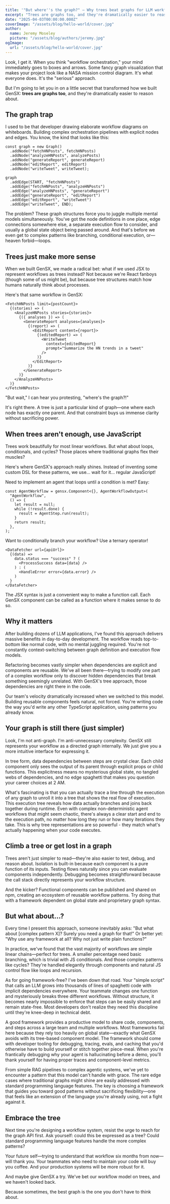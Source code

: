```yaml
---
title: '"But where''s the graph?" — Why trees beat graphs for LLM workflows'
excerpt: "Trees are graphs too, and they're dramatically easier to reason about."
date: "2025-04-03T00:00:00.000Z"
coverImage: "/assets/blog/hello-world/cover.jpg"
author:
  name: Jeremy Moseley
  picture: "/assets/blog/authors/jeremy.jpg"
ogImage:
  url: "/assets/blog/hello-world/cover.jpg"
---
```


Look, I get it. When you think "workflow orchestration," your mind immediately goes to boxes and arrows. Some fancy graph visualization that makes your project look like a NASA mission control diagram. It's what everyone does. It's the "serious" approach.

But I'm going to let you in on a little secret that transformed how we built GenSX: **trees are graphs too**, and they're dramatically easier to reason about.

## The graph trap

I used to be that developer drawing elaborate workflow diagrams on whiteboards. Building complex orchestration pipelines with explicit nodes and edges. You know, the kind that looks like this:

```tsx
const graph = new Graph()
  .addNode("fetchHNPosts", fetchHNPosts)
  .addNode("analyzeHNPosts", analyzePosts)
  .addNode("generateReport", generateReport)
  .addNode("editReport", editReport)
  .addNode("writeTweet", writeTweet);

graph
  .addEdge(START, "fetchHNPosts")
  .addEdge("fetchHNPosts", "analyzeHNPosts")
  .addEdge("analyzeHNPosts", "generateReport")
  .addEdge("generateReport", "editReport")
  .addEdge("editReport", "writeTweet")
  .addEdge("writeTweet", END);
```

The problem? These graph structures force you to juggle multiple mental models simultaneously. You've got the node definitions in one place, edge connections somewhere else, a separate execution flow to consider, and usually a global state object being passed around. And that's before we even get to complex patterns like branching, conditional execution, or—heaven forbid—loops.

## Trees just make more sense

When we built GenSX, we made a radical bet: what if we used JSX to represent workflows as trees instead? Not because we're React fanboys (though some of us might be), but because tree structures match how humans naturally think about processes.

Here's that same workflow in GenSX:

```tsx
<FetchHNPosts limit={postCount}>
  {(stories) => (
    <AnalyzeHNPosts stories={stories}>
      {({ analyses }) => (
        <GenerateReport analyses={analyses}>
          {(report) => (
            <EditReport content={report}>
              {(editedReport) => (
                <WriteTweet
                  context={editedReport}
                  prompt="Summarize the HN trends in a tweet"
                />
              )}
            </EditReport>
          )}
        </GenerateReport>
      )}
    </AnalyzeHNPosts>
  )}
</FetchHNPosts>
```

"But wait," I can hear you protesting, "where's the graph?!"

It's right there. A tree is just a particular kind of graph—one where each node has exactly one parent. And that constraint buys us immense clarity without sacrificing power.

## When trees aren't enough, use JavaScript

Trees work beautifully for most linear workflows. But what about loops, conditionals, and cycles? Those places where traditional graphs flex their muscles?

Here's where GenSX's approach really shines. Instead of inventing some custom DSL for these patterns, we use... wait for it... regular JavaScript!

Need to implement an agent that loops until a condition is met? Easy:

```tsx
const AgentWorkflow = gensx.Component<{}, AgentWorkflowOutput>(
  "AgentWorkflow",
  () => {
    let result = null;
    while (!result.done) {
      result = AgentStep.run(result);
    }
    return result;
  },
);
```

Want to conditionally branch your workflow? Use a ternary operator!

```tsx
<DataFetcher url={apiUrl}>
  {(data) =>
    data.status === "success" ? (
      <ProcessSuccess data={data} />
    ) : (
      <HandleError error={data.error} />
    )
  }
</DataFetcher>
```

The JSX syntax is just a convenient way to make a function call. Each GenSX component can be called as a function where it makes sense to do so.

## Why it matters

After building dozens of LLM applications, I've found this approach delivers massive benefits in day-to-day development. The workflow reads top-to-bottom like normal code, with no mental juggling required. You're not constantly context-switching between graph definition and execution flow models.

Refactoring becomes vastly simpler when dependencies are explicit and components are reusable. We've all been there—trying to modify one part of a complex workflow only to discover hidden dependencies that break something seemingly unrelated. With GenSX's tree approach, those dependencies are right there in the code.

Our team's velocity dramatically increased when we switched to this model. Building reusable components feels natural, not forced. You're writing code the way you'd write any other TypeScript application, using patterns you already know.

## Your graph is still there (just simpler)

Look, I'm not anti-graph. I'm anti-unnecessary complexity. GenSX still represents your workflow as a directed graph internally. We just give you a more intuitive interface for expressing it.

In tree form, data dependencies between steps are crystal clear. Each child component only sees the output of its parent through explicit props or child functions. This explicitness means no mysterious global state, no tangled webs of dependencies, and no edge spaghetti that makes you question your career choices at 2 AM.

What's fascinating is that you can actually trace a line through the execution of any graph to unroll it into a tree that shows the real flow of execution. This execution tree reveals how data actually branches and joins back together during runtime. Even with complex non-deterministic agent workflows that might seem chaotic, there's always a clear start and end to the execution path, no matter how long they run or how many iterations they take. This is why tree representations are so powerful - they match what's actually happening when your code executes.

## Climb a tree or get lost in a graph

Trees aren't just simpler to read—they're also easier to test, debug, and reason about. Isolation is built-in because each component is a pure function of its inputs. Testing flows naturally since you can evaluate components independently. Debugging becomes straightforward because the call stack directly represents your workflow structure.

And the kicker? Functional components can be published and shared on npm, creating an ecosystem of reusable workflow patterns. Try doing that with a framework dependent on global state and proprietary graph syntax.

## But what about...?

Every time I present this approach, someone inevitably asks: "But what about [complex pattern X]? Surely you need a graph for that!" Or better yet: "Why use any framework at all? Why not just write plain functions?"

In practice, we've found that the vast majority of workflows are simple linear chains—perfect for trees. A smaller percentage need basic branching, which is trivial with JS conditionals. And those complex patterns like cycles? They're handled elegantly through components and natural JS control flow like loops and recursion.

As for going framework-free? I've been down that road. Your "simple script" that calls an LLM grows into thousands of lines of spaghetti code with implicit dependencies everywhere. Your teammate changes one function and mysteriously breaks three different workflows. Without structure, it becomes nearly impossible to enforce that steps can be easily shared and remain state-free. Most developers don't realize they need this discipline until they're knee-deep in technical debt.

A good framework provides a productive model to share code, components, and steps across a large team and multiple workflows. Most frameworks fail here because they rely too heavily on global state—exactly what GenSX avoids with its tree-based component model. The framework should come with developer tooling for debugging, tracing, evals, and caching that you'd otherwise have to build yourself or stitch together piece-meal. When you're frantically debugging why your agent is hallucinating before a demo, you'll thank yourself for having proper traces and component-level metrics.

From simple RAG pipelines to complex agentic systems, we've yet to encounter a pattern that this model can't handle with grace. The rare edge cases where traditional graphs might shine are easily addressed with standard programming language features. The key is choosing a framework that guides you toward good patterns without sacrificing flexibility—one that feels like an extension of the language you're already using, not a fight against it.

## Embrace the tree

Next time you're designing a workflow system, resist the urge to reach for the graph API first. Ask yourself: could this be expressed as a tree? Could standard programming language features handle the more complex patterns?

Your future self—trying to understand that workflow six months from now—will thank you. Your teammates who need to maintain your code will buy you coffee. And your production systems will be more robust for it.

And maybe give GenSX a try. We've bet our workflow model on trees, and we haven't looked back.

Because sometimes, the best graph is the one you don't have to think about.
